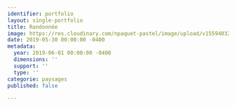 ```yaml
---
identifier: portfolio
layout: single-portfolio
title: Randonnée
image: https://res.cloudinary.com/npaquet-pastel/image/upload/v1559403256/Promenade%20pastel.jpg
date: 2019-05-30 00:00:00 -0400
metadata:
  year: 2019-06-01 00:00:00 -0400
  dimensions: ''
  support: ''
  type: ''
categorie: paysages
published: false

---
```

